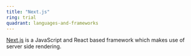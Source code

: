 ```yaml
---
title: "Next.js"
ring: trial
quadrant: languages-and-frameworks
---
```


[Next.js](https://nextjs.org/) is a JavaScript and React based framework which makes use of server side rendering.
